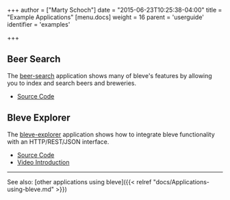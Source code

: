 +++
author = ["Marty Schoch"]
date = "2015-06-23T10:25:38-04:00"
title = "Example Applications"
[menu.docs]
weight = 16
parent = 'userguide'
identifier = 'examples'

+++

## Beer Search

The [beer-search](https://github.com/blevesearch/beer-search) application shows many of bleve's features by allowing you to index and search beers and breweries.

* [Source Code](https://github.com/blevesearch/beer-search)

## Bleve Explorer

The [bleve-explorer](https://github.com/blevesearch/bleve-explorer) application shows how to integrate bleve functionality with an HTTP/REST/JSON interface.

* [Source Code](https://github.com/blevesearch/bleve-explorer)
* [Video Introduction](https://www.youtube.com/watch?v=DfbRTXE5n4Y)

---
See also: [other applications using bleve]({{< relref "docs/Applications-using-bleve.md" >}})
